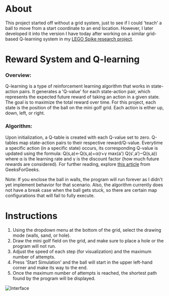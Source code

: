 # About
This project started off without a grid system, just to see if I could 'teach' a ball to move from a start coordinate to an end location. However, I later developed it into the version I have today after working on a similar grid-based Q-learning system in my [LEGO Spike research project](https://github.com/iliketocode2/Lego-Spike-AI-Labyrinth). 

# Reward System and Q-learning

### Overview:
Q-learning is a type of reinforcement learning algorithm that works in state-action pairs. It generates a 'Q-value' for each state-action pair, which represents the expected future reward of taking an action in a given state. The goal is to maximize the total reward over time. For this project, each state is the position of the ball on the mini golf grid. Each action is either up, down, left, or right.
### Algorithm:
Upon initialization, a Q-table is created with each Q-value set to zero. Q-tables map state-action pairs to their respective reward/Q-value. Everytime a specific action (in a specific state) occurs, its corresponding Q-value is updated using the formula: Q(s,a)←Q(s,a)+α(r+γ max(a') Q(s′,a′)−Q(s,a)) where α is the learning rate and γ is the discount factor (how much future rewards are considered). For further reading, explore [this article](https://www.geeksforgeeks.org/q-learning-in-python/) from GeeksForGeeks.

Note: If you enclose the ball in walls, the program will run forever as I didn't yet implement behavior for that scenario. Also, the algorithm currently does not have a break case when the ball gets stuck, so there are certain map configurations that will fail to fully execute. 

# Instructions
1. Using the dropdown menu at the bottom of the grid, select the drawing mode (walls, sand, or hole).
2. Draw the mini golf field on the grid, and make sure to place a hole or the program will not run.
3. Adjust the speed of each step (for visualization) and the maximum number of attempts.
4. Press 'Start Simulation' and the ball will start in the upper left-hand corner and make its way to the end.
5. Once the maximum number of attempts is reached, the shortest path found by the program will be displayed.

![Interface](https://github.com/user-attachments/assets/ce1b0b47-97e3-47eb-9053-fe3d9b44e9b3)
